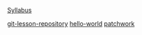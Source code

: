 [Syllabus](https://github.com/greenfox-academy/becool-syllabus "Github syllabus a becool csapatnak")

[git-lesson-repository](https://github.com/sznemeth3/git-lesson-repository "git lessons")
[hello-world](https://github.com/sznemeth3/hello-world "hello word!")
[patchwork](https://github.com/sznemeth3/patchwork "patchwork files")
